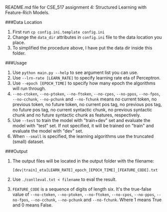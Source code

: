 README.md file for CSE_517 assignment 4: Structured Learning with Feature-Rich Models.

###Data Location
1. First run `cp config.ini.template config.ini`
1. Change the `data_dir` attributes in `config.ini` file to the data location you place.
1. To simplified the procedure above, I have put the data dir inside this folder.

###Usage
1. Use `python main.py --help` to see argument list you can use.
1. Use `--lrn-rate [LEARN_RATE]` to specify learning rate eta of Perceptron.
1. Use `--epoch [EPOCH_TIME]` to specify how many epoch the algorithms will run through.
1. `--no-ctoken`, `--no-ptoken`, `--no-ftoken`,  `--no-cpos`, `--no-ppos`, `--no-fpos`, `--no-cchunk`, `--no-pchunk` and `--no-fchunk` means no current token, no previous token, no future token, no current pos tag, no previous pos tag, no future pos tag, no current syntactic chunk, no previous syntactic chunk and no future syntactic chunk as features, respectively.
1. Use `--test` to train the model with "train+dev" set and evaluate the model with "test" set. If not specified, it will be trained on "train" and evaluate the model with "dev" set.
1. When `--small` is specified, the learning algorithms use the truncated (small) dataset.

###Output
1. The output files will be located in the output folder with the filename:
    ```
    [dev|train]_eta[LEARN_RATE]_epoch_[EPOCH_TIME]_[FEATURE_CODE].txt
    ```
1. Use `./conlleval.txt < filename` to eval the result.

1. `FEATURE_CODE` is a sequence of digits of length six. It's the true-false value of `--no-ctoken`, `--no-ptoken`, `--no-ftoken`,  `--no-cpos`, `--no-ppos`, `--no-fpos`, `--no-cchunk`, `--no-pchunk` and `--no-fchunk`. Where 1 means True and 0 means False.
